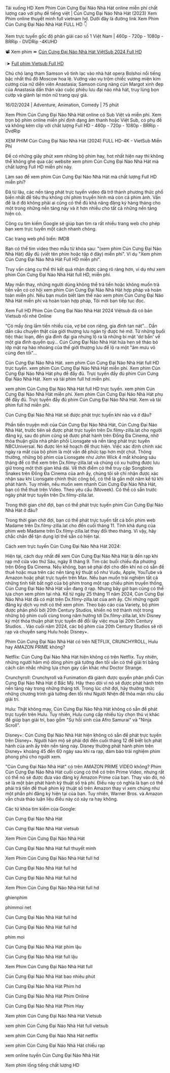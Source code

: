 Tải xuống HD Xem Phim Cún Cưng Đại Náo Nhà Hát online miễn phí chất lượng cao với phụ đề tiếng việt | Cún Cưng Đại Náo Nhà Hát (2023) Xem Phim online thuyết minh full vietnam hd. Dưới đây là đường link Xem Phim Cún Cưng Đại Náo Nhà Hát FULL HD 👇

Xem trực tuyến gốc độ phân giải cao số 1 Việt Nam | 460p - 720p - 1080p - BRRip - DVDRip -4KUHD

📽 Xem phim ⏩ [Cún Cưng Đại Náo Nhà Hát ViệtSub 2024 Full HD](https://dailly.today/film-online-free)

:➤ [Full phim Vietsub Full HD](https://dailly.today/film-online-free)

Chú chó lang tham Samson vô tình lạc vào nhà hát opera Bolshoi nổi tiếng bậc nhất thủ đô Moscow hoa lệ. Vướng vào vụ trộm chiếc vương miện kim cương của nữ diễn viên Anastasia; Samson cùng nàng cún Margot xinh đẹp của Anastasia dấn thân vào cuộc phiêu lưu đại náo nhà hát, truy lùng bọn cướp và giành lại món nữ trang quý giá.

16/02/2024 | Adventure, Animation, Comedy | 75 phút


Xem Phim Cún Cưng Đại Náo Nhà Hát online có Sub Việt và miễn phí. Xem trọn bộ phim online miễn phí định dạng âm thanh hoặc Việt Sub, có phụ đề và không kèm clip với chất lượng Full HD - 460p - 720p - 1080p - BRRip - DvdRip


XEM PHIM Cún Cưng Đại Náo Nhà Hát (2024) FULL HD-4K - VietSub Miễn Phí


Để có những giây phút xem những bộ phim hay, hot nhất hiện nay thì không thể không ghé qua các website xem phim Cún Cưng Đại Náo Nhà Hát mà chất lượng Full HD miễn phí này.


Làm sao để xem phim Cún Cưng Đại Náo Nhà Hát mà chất lượng Full HD miễn phí?


Đã từ lâu, các nền tảng phát trực tuyến video đã trở thành phương thức phổ biến nhất để tiêu thụ không chỉ phim truyền hình mà còn cả phim ảnh. Vấn đề là ở đó không phải ai cũng có thể đủ khả năng đăng ký hàng tháng cho một trong những nền tảng này và ít hơn nhiều cho tất cả những nền tảng hiện có.


Công cụ tìm kiếm Google sẽ giúp bạn tìm ra rất nhiều trang web cho phép bạn xem trực tuyến một cách nhanh chóng.


Các trang web phổ biến: IMDB


Bạn có thể tìm video theo mẫu từ khóa sau: "(xem phim Cún Cưng Đại Náo Nhà Hát) đầy đủ (viết tên phim hoặc tập ở đây) miễn phí". Ví dụ "Xem phim Cún Cưng Đại Náo Nhà Hát Full HD miễn phí".


Truy vấn càng cụ thể thì kết quả nhận được càng rõ ràng hơn, ví dụ như xem phim Cún Cưng Đại Náo Nhà Hát full HD, miễn phí.


May mắn thay, những người dùng không thể trả tiền hoặc không muốn trả tiền vẫn có cơ hội xem phim Cún Cưng Đại Náo Nhà Hát hợp pháp và hoàn toàn miễn phí. Nếu bạn muốn biết làm thế nào xem phim Cún Cưng Đại Náo Nhà Hát miễn phí và hoàn toàn hợp pháp, Tôi mời bạn tiếp tục đọc.

Xem Full HD Phim Cún Cưng Đại Náo Nhà Hát 2024 Việtsub đã có bản Vietsub rồi nhé Online


“Có mấy ông lắm tiền nhiều của, vợ bé con riêng, gia đình tan nát"... Dần dần câu chuyện thật của giới thượng lưu ngàn tỷ được hé mở. Từ những buổi tiệc thác loạn, đến gia đình đại gia nhưng lộ ra là những bí mật 'dơ bẩn' về một gia đình quyền quý… Cún Cưng Đại Náo Nhà Hát hứa hẹn sẽ tháo bỏ lớp mặt nạ hào nhoáng của thế giới thượng lưu để lộ ra một "âm mưu vô cùng đen tối"...



Cún Cưng Đại Náo Nhà Hát. xem phim Cún Cưng Đại Náo Nhà Hát full HD trực tuyến. xem phim Cún Cưng Đại Náo Nhà Hát miễn phí. Xem phim Cún Cưng Đại Náo Nhà Hát phụ đề đầy đủ. Trực tuyến đầy đủ phim Cún Cưng Đại Náo Nhà Hát. Xem và tải phim full hd miễn phí.



xem phim Cún Cưng Đại Náo Nhà Hát full HD trực tuyến. xem phim Cún Cưng Đại Náo Nhà Hát miễn phí. Xem phim Cún Cưng Đại Náo Nhà Hát phụ đề đầy đủ. Trực tuyến đầy đủ phim Cún Cưng Đại Náo Nhà Hát. Xem và tải phim full hd miễn phí.


Cún Cưng Đại Náo Nhà Hát sẽ được phát trực tuyến khi nào và ở đâu?

Phần tiền truyện mới của Cún Cưng Đại Náo Nhà Hát, Cún Cưng Đại Náo Nhà Hát, trước tiên sẽ được phát trực tuyến trên Dx.filmy-zilla.lat cho người đăng ký, sau đó phim cũng sẽ được phát hành trên Đống Đa Cinema, nhờ thỏa thuận giữa nhà phân phối Lionsgate và nền tảng phát trực tuyến NBCUniversal. Nó được lên kế hoạch để thực hiện. Việc xác định chính xác ngày ra mắt của bộ phim là một vấn đề phức tạp hơn một chút. Thông thường, những bộ phim của Lionsgate như John Wick 4 mất khoảng sáu tháng để có thể xem trên Dx.filmy-zilla.lat và chúng có xu hướng được lưu giữ trong một thời gian khá dài. Về thời điểm có thể truy cập Songbirds Snakes trên Đống Đa Cinema của anh ấy, chúng tôi sẽ chỉ nhận được xác nhận sau khi Lionsgate chính thức công bố, có thể là gần một năm kể từ khi phát hành. Tuy nhiên, nếu muốn xem nhanh Cún Cưng Đại Náo Nhà Hát, bạn có thể thuê trên Video. Theo yêu cầu (Moveek). Có thể có sẵn trước ngày phát trực tuyến trên Dx.filmy-zilla.lat.

Trong thời gian chờ đợi, bạn có thể phát trực tuyến phim Cún Cưng Đại Náo Nhà Hát ở đâu?

Trong thời gian chờ đợi, bạn có thể phát trực tuyến tất cả bốn phim web Madame trên Dx.filmy-zilla.lat cho đến cuối tháng 11. Tính khả dụng của phim web Madame trên Dx.filmy-zilla.lat thay đổi theo tháng. Vì vậy, hãy chắc chắn để tận dụng lợi thế sẵn có hiện tại.

Cách xem trực tuyến Cún Cưng Đại Náo Nhà Hát 2024:

Hiện tại, cách duy nhất để xem Cún Cưng Đại Náo Nhà Hát là đến rạp khi rạp mở cửa vào thứ Sáu, ngày 8 tháng 9. Tìm các buổi chiếu địa phương trên Đống Đa Cinema. Nếu không, bạn sẽ phải đợi cho đến khi nó có sẵn để thuê hoặc mua trên các nền tảng kỹ thuật số như Vudu, Apple, YouTube và Amazon hoặc phát trực tuyến trên Max. Nếu bạn muốn trải nghiệm tất cả những tình tiết bất ngờ của bộ phim trong một rạp chiếu phim truyền thống, Cún Cưng Đại Náo Nhà Hát vẫn đang ở rạp. Nhưng bây giờ bạn cũng có thể lựa chọn xem phim tại nhà. Kể từ ngày 25 tháng 11 năm 2024, Cún Cưng Đại Náo Nhà Hát đã có mặt trên Dx.filmy-zilla.lat của anh ấy. Chỉ những người đăng ký dịch vụ mới có thể xem phim. Theo báo cáo của Variety, bộ phim được phân phối bởi 20th Century Studios, khiến nó trở thành một trong những bộ phim cuối cùng trong năm hướng tới Dx.filmy-zilla.lat, khi Disney ký một thỏa thuận phát trực tuyến để đổi lấy việc mua lại 20th Century Studios. . Vào cuối năm 2024, các bộ phim của 20th Century Studios sẽ rời rạp và chuyển sang Hulu hoặc Disney+.

Phim Cún Cưng Đại Náo Nhà Hát có trên NETFLIX, CRUNCHYROLL, Hulu hay AMAZON PRIME không?

Netflix: Cún Cưng Đại Náo Nhà Hát hiện không có trên Netflix. Tuy nhiên, những người hâm mộ dòng phim giả tưởng đen tối vẫn có thể giải trí bằng cách cân nhắc những lựa chọn gay cấn khác như Doctor Strange.

Crunchyroll: Crunchyroll và Funimation đã giành được quyền phân phối Cún Cưng Đại Náo Nhà Hát ở Bắc Mỹ. Hãy theo dõi vì nó sẽ được phát hành trên nền tảng này trong những tháng tới. Trong lúc chờ đợi, hãy thưởng thức những chương trình giả tưởng đen tối như Người Nhện để thỏa mãn nhu cầu giải trí.

Hulu: Thật không may, Cún Cưng Đại Náo Nhà Hát không có sẵn để phát trực tuyến trên Hulu. Tuy nhiên, Hulu cung cấp nhiều tùy chọn thú vị khác để giúp bạn giải trí, bao gồm "Sự hồi sinh của Afro Samurai" và "Ninja Scroll".

Disney+: Cún Cưng Đại Náo Nhà Hát hiện không có sẵn để phát trực tuyến trên Disney+. Người hâm mộ sẽ phải đợi đến cuối tháng 12 để biết lịch phát hành của anh ấy trên nền tảng này. Disney thường phát hành phim trên Disney+ khoảng 45 đến 60 ngày sau khi ra rạp, đảm bảo trải nghiệm phim phong phú cho người xem.

"Cún Cưng Đại Náo Nhà Hát" có trên AMAZON PRIME VIDEO không? Phim Cún Cưng Đại Náo Nhà Hát cuối cùng có thể có trên Prime Video, nhưng rất có thể nó sẽ được đưa vào đăng ký Amazon Prime của bạn. Thay vào đó, nó sẽ là một bản phát hành kỹ thuật số trả phí. Điều này có nghĩa là bạn có thể phải trả tiền để thuê phim kỹ thuật số trên Amazon thay vì xem chúng như một phần phí đăng ký hiện tại của bạn. Tuy nhiên, Warner Bros. và Amazon vẫn chưa thảo luận liệu điều này có xảy ra hay không.

Các từ khóa tìm kiếm của Google:

Cún Cưng Đại Náo Nhà Hát

Cún Cưng Đại Náo Nhà Hát vietsub

Xem Phim Cún Cưng Đại Náo Nhà Hát

Cún Cưng Đại Náo Nhà Hát full thuyết minh

Xem Phim Cún Cưng Đại Náo Nhà Hát full hd

Cún Cưng Đại Náo Nhà Hát full hd

Cún Cưng Đại Náo Nhà Hát full hd

Xem Phim Cún Cưng Đại Náo Nhà Hát full hd

ghienphim

phimmoi net

Cún Cưng Đại Náo Nhà Hát full hd

Cún Cưng Đại Náo Nhà Hát full hd

phim moi

Cún Cưng Đại Náo Nhà Hát phim lậu

Cún Cưng Đại Náo Nhà Hát full lậu

Xem Phim Cún Cưng Đại Náo Nhà Hát full

Cún Cưng Đại Náo Nhà Hát bao nhiêu phút

Cún Cưng Đại Náo Nhà Hát Phim hd

Cún Cưng Đại Náo Nhà Hát Phim Online

Cún Cưng Đại Náo Nhà Hát Phim Hay

Xem phim Cún Cưng Đại Náo Nhà Hát Vietsub

xem phim Cún Cưng Đại Náo Nhà Hát full vietsub

xem phim Cún Cưng Đại Náo Nhà Hát netflix

xem phim Cún Cưng Đại Náo Nhà Hát chiếu rạp

xem online tuyến Cún Cưng Đại Náo Nhà Hát

Xem phim lồng tiếng chất lượng HD
